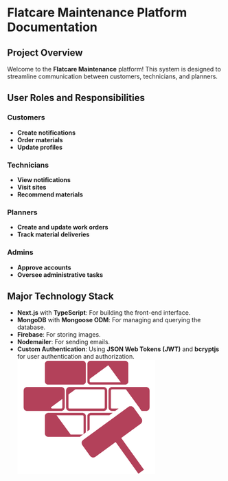 # Flatcare Maintenance Platform Documentation

## Project Overview

Welcome to the **Flatcare Maintenance** platform! This system is designed to streamline communication between customers, technicians, and planners.

## User Roles and Responsibilities

### Customers
- **Create notifications**
- **Order materials**
- **Update profiles**

### Technicians
- **View notifications**
- **Visit sites**
- **Recommend materials**

### Planners
- **Create and update work orders**
- **Track material deliveries**

### Admins
- **Approve accounts**
- **Oversee administrative tasks**

## Major Technology Stack

- **Next.js** with **TypeScript**: For building the front-end interface.
- **MongoDB** with **Mongoose ODM**: For managing and querying the database.
- **Firebase**: For storing images.
- **Nodemailer**: For sending emails.
- **Custom Authentication**: Using **JSON Web Tokens (JWT)** and **bcryptjs** for user authentication and authorization.
![Flatcare Logo](/public/assets/images/logo.png)
